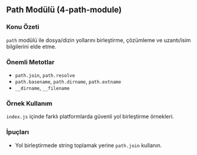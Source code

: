 ## Path Modülü (4-path-module)

### Konu Özeti
`path` modülü ile dosya/dizin yollarını birleştirme, çözümleme ve uzantı/isim bilgilerini elde etme.

### Önemli Metotlar
- `path.join`, `path.resolve`
- `path.basename`, `path.dirname`, `path.extname`
- `__dirname`, `__filename`

### Örnek Kullanım
`index.js` içinde farklı platformlarda güvenli yol birleştirme örnekleri.

### İpuçları
- Yol birleştirmede string toplamak yerine `path.join` kullanın.


